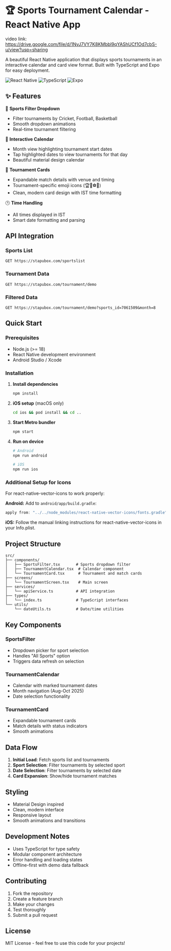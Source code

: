 # 🏆 Sports Tournament Calendar - React Native App

video link: https://drive.google.com/file/d/1NvJ7VY7K8KMbbl9qYAShUCf1Od7cbS-u/view?usp=sharing

A beautiful React Native application that displays sports tournaments in an interactive calendar and card view format. Built with TypeScript and Expo for easy deployment.

![React Native](https://img.shields.io/badge/React_Native-20232A?style=for-the-badge&logo=react&logoColor=61DAFB)
![TypeScript](https://img.shields.io/badge/TypeScript-007ACC?style=for-the-badge&logo=typescript&logoColor=white)
![Expo](https://img.shields.io/badge/Expo-1B1F23?style=for-the-badge&logo=expo&logoColor=white)

## ✨ Features

🏅 **Sports Filter Dropdown**
- Filter tournaments by Cricket, Football, Basketball
- Smooth dropdown animations
- Real-time tournament filtering

📅 **Interactive Calendar**
- Month view highlighting tournament start dates
- Tap highlighted dates to view tournaments for that day
- Beautiful material design calendar

🎯 **Tournament Cards**
- Expandable match details with venue and timing
- Tournament-specific emoji icons (🏆🥇⚽🏏)
- Clean, modern card design with IST time formatting

🕒 **Time Handling**
- All times displayed in IST
- Smart date formatting and parsing

## API Integration

### Sports List
```
GET https://stapubox.com/sportslist
```

### Tournament Data
```
GET https://stapubox.com/tournament/demo
```

### Filtered Data
```
GET https://stapubox.com/tournament/demo?sports_id=7061509&month=8
```

## Quick Start

### Prerequisites
- Node.js (>= 18)
- React Native development environment
- Android Studio / Xcode

### Installation

1. **Install dependencies**
   ```bash
   npm install
   ```

2. **iOS setup** (macOS only)
   ```bash
   cd ios && pod install && cd ..
   ```

3. **Start Metro bundler**
   ```bash
   npm start
   ```

4. **Run on device**
   ```bash
   # Android
   npm run android
   
   # iOS
   npm run ios
   ```

### Additional Setup for Icons

For react-native-vector-icons to work properly:

**Android:**
Add to `android/app/build.gradle`:
```gradle
apply from: "../../node_modules/react-native-vector-icons/fonts.gradle"
```

**iOS:**
Follow the manual linking instructions for react-native-vector-icons in your Info.plist.

## Project Structure

```
src/
├── components/
│   ├── SportsFilter.tsx       # Sports dropdown filter
│   ├── TournamentCalendar.tsx  # Calendar component
│   └── TournamentCard.tsx      # Tournament and match cards
├── screens/
│   └── TournamentScreen.tsx    # Main screen
├── services/
│   └── apiService.ts          # API integration
├── types/
│   └── index.ts               # TypeScript interfaces
└── utils/
    └── dateUtils.ts           # Date/time utilities
```

## Key Components

### SportsFilter
- Dropdown picker for sport selection
- Handles "All Sports" option
- Triggers data refresh on selection

### TournamentCalendar
- Calendar with marked tournament dates
- Month navigation (Aug-Oct 2025)
- Date selection functionality

### TournamentCard
- Expandable tournament cards
- Match details with status indicators
- Smooth animations

## Data Flow

1. **Initial Load**: Fetch sports list and tournaments
2. **Sport Selection**: Filter tournaments by selected sport
3. **Date Selection**: Filter tournaments by selected date
4. **Card Expansion**: Show/hide tournament matches

## Styling

- Material Design inspired
- Clean, modern interface
- Responsive layout
- Smooth animations and transitions

## Development Notes

- Uses TypeScript for type safety
- Modular component architecture
- Error handling and loading states
- Offline-first with demo data fallback

## Contributing

1. Fork the repository
2. Create a feature branch
3. Make your changes
4. Test thoroughly
5. Submit a pull request

## License

MIT License - feel free to use this code for your projects!
